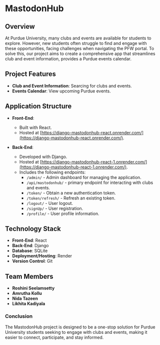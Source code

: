 # MastodonHub
## Overview
At Purdue University, many clubs and events are available for students to explore. However, new students often struggle to find and engage with these opportunities, facing challenges when navigating the PFW portal. To solve this, our project aims to create a comprehensive app that streamlines club and event information, provides a Purdue events calendar. 

## Project Features
- **Club and Event Information**: Searcing for clubs and events.
- **Events Calendar**: View upcoming Purdue events.

## Application Structure
- **Front-End**:
  - Built with React.
  - Hosted at [https://django-mastodonhub-react.onrender.com/](https://django-mastodonhub-react.onrender.com/).

- **Back-End**:
  - Developed with Django.
  - Hosted at [https://django-mastodonhub-react-1.onrender.com/](https://django-mastodonhub-react-1.onrender.com/).
  - Includes the following endpoints:
    - `/admin/` - Admin dashboard for managing the application.
    - `/api/mastodonhub/` - primary endpoint for interacting with clubs and events.
    - `/token/` - Obtain a new authentication token.
    - `/token/refresh/` - Refresh an existing token.
    - `/logout/` - User logout.
    - `/signUp/` - User registration.
    - `/profile/` - User profile information.
  
## Technology Stack
- **Front-End**: React
- **Back-End**: Django
- **Database**: SQLite
- **Deployment/Hosting**: Render
- **Version Control**: Git

## Team Members
- **Roshini Seelamsetty**
- **Amrutha Kollu**
- **Nida Tazeen**
- **Likhita Kadiyala**

### Conclusion
The MastodonHub project is designed to be a one-stop solution for Purdue University students seeking to engage with clubs and events, making it easier to connect, participate, and stay informed.
